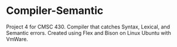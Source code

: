 # Compiler-Semantic
Project 4 for CMSC 430. Compiler that catches Syntax, Lexical, and Semantic errors. Created using Flex and Bison on Linux Ubuntu with VmWare.
